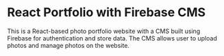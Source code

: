# React Portfolio with Firebase CMS

This is a React-based photo portfolio website with a CMS built using Firebase for authentication and store data. The CMS allows user to upload photos and manage photos on the website.

